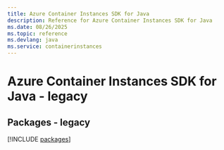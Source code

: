 ```yaml
---
title: Azure Container Instances SDK for Java
description: Reference for Azure Container Instances SDK for Java
ms.date: 08/26/2025
ms.topic: reference
ms.devlang: java
ms.service: containerinstances
---
```

# Azure Container Instances SDK for Java - legacy
## Packages - legacy
[!INCLUDE [packages](container-instances-index.md)]